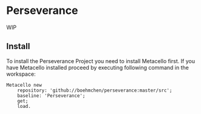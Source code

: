 # Perseverance

WIP

## Install

To install the Perseverance Project you need to install Metacello first. If you have Metacello installed proceed by executing following command 
in the workspace:

```smalltalk
Metacello new
	repository: 'github://boehmchen/perseverance:master/src';
	baseline: 'Perseverance';
	get;
	load.
```
